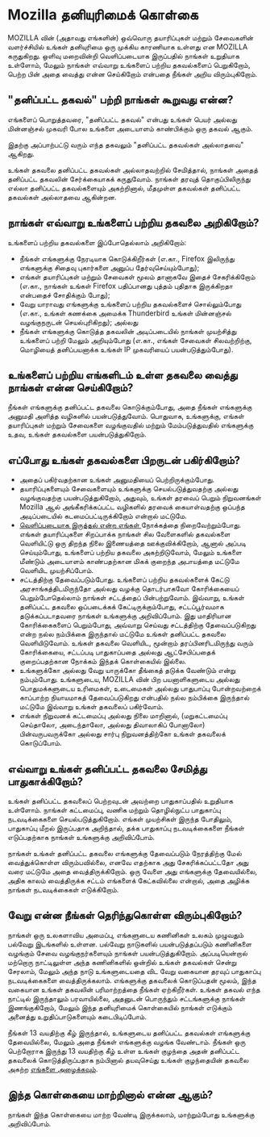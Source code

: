 # Mozilla தனியுரிமைக் கொள்கை

MOZILLA வின் (அதாவது எங்களின்) ஒவ்வொரு தயாரிப்புகள் மற்றும் சேவைகளின் வளர்ச்சியில் உங்கள் தனியுரிமை ஒரு முக்கிய காரணியாக உள்ளது என MOZILLA கருதுகிறது. ஒளிவு மறைவின்றி வெளிப்படையாக இருப்பதில் நாங்கள் உறுதியாக உள்ளோம், மேலும் நாங்கள் எவ்வாறு உங்களைப் பற்றிய தகவல்களைப் பெறுகிறோம், பெற்ற பின் அதை வைத்து என்ன செய்கிறோம் என்பதை நீங்கள் அறிய விரும்புகிறோம்.

## "தனிப்பட்ட தகவல்" பற்றி நாங்கள் கூறுவது என்ன?

எங்களைப் பொறுத்தவரை, "தனிப்பட்ட தகவல்" என்பது உங்கள் பெயர் அல்லது மின்னஞ்சல் முகவரி போல உங்களை அடையாளம் காண்பிக்கும் ஒரு தகவல் ஆகும்.

இதற்கு அப்பாற்பட்டு வரும் எந்த தகவலும் "தனிப்பட்ட தகவல்கள் அல்லாதவை" ஆகிறது.

உங்கள் தகவலை தனிப்பட்ட தகவல்கள் அல்லாதவற்றில் சேமித்தால், நாங்கள் அதைத் தனிப்பட்ட தகவலின் சேர்க்கையாகக் கருதுவோம். நாங்கள் தரவுத் தொகுப்பிலிருந்து எல்லா தனிப்பட்ட தகவல்களையும் அகற்றினால், மீதமுள்ள தகவல்கள் தனிப்பட்ட தகவல்கள் அல்லாதவை ஆகின்றன.

## நாங்கள் எவ்வாறு உங்களைப் பற்றிய தகவலை அறிகிறோம்?

உங்களைப் பற்றிய தகவல்களை இப்போதெல்லாம் அறிகிறோம்:

* நீங்கள் எங்களுக்கு நேரடியாக கொடுக்கிறீர்கள் (எ.கா., Firefox இலிருந்து எங்களுக்கு சிதைவு புகார்களை அனுப்ப தேர்வுசெய்யும்போது);
* எங்கள் தயாரிப்புகள் மற்றும் சேவைகள் மூலம் தானாகவே இதைச் சேகரிக்கிறோம் (எ.கா., நாங்கள் உங்கள் Firefox பதிப்பானது புத்தம் புதிதாக இருக்கிறதா என்பதைச் சோதிக்கும் போது);
* வேறு யாராவது எங்களுக்கு உங்களைப் பற்றிய தகவல்களைச் சொல்லும்போது (எ.கா., உங்கள் கணக்கை அமைக்க Thunderbird உங்கள் மின்னஞ்சல் வழங்குநருடன் செயல்புரிகிறது); அல்லது
* நீங்கள் எங்களுக்கு கொடுத்த தகவலின் அடிப்படையில் நாங்கள் முயற்சித்து உங்களைப் பற்றி மேலும் அறியும்போது (எ.கா., எங்கள் சேவைகள் சிலவற்றிற்கு, மொழியைத் தனிப்பயனாக்க உங்கள் IP முகவரியைப் பயன்படுத்தும்போது).

## உங்களைப் பற்றிய எங்களிடம் உள்ள தகவலை வைத்து நாங்கள் என்ன செய்கிறோம்?

நீங்கள் எங்களுக்கு தனிப்பட்ட தகவலை கொடுக்கும்போது, அதை நீங்கள் எங்களுக்கு அனுமதி அளித்த வழிகளில் பயன்படுத்துவோம். பொதுவாக, உங்களுக்கு, எங்கள் தயாரிப்புகள் மற்றும் சேவைகளை வழங்குவதில் மற்றும் மேம்படுத்துவதில் எங்களுக்கு உதவ, உங்கள் தகவல்களை பயன்படுத்துகிறோம்.

## எப்போது உங்கள் தகவல்களை பிறருடன் பகிர்கிறோம்?

* அதைப் பகிர்வதற்கான உங்கள் அனுமதியைப் பெற்றிருக்கும்போது.
* தயாரிப்புகளையும் சேவைகளையும் உங்களுக்கு செயல்படுத்துவதற்கு அல்லது வழங்குவதற்கு பயன்படுத்துகிறோம், அதுவும், உங்கள் தரவைப் பெறும் நிறுவனங்கள் Mozilla ஆல் அங்கீகரிக்கப்பட்ட வழிகளில் தரவைக் கையாள்வதற்கு ஒப்பந்த அடிப்படையில் கடமைப்பட்டிருக்கிறோம் என்றால் மட்டுமே.
* [வெளிப்படையாக இருத்தல் என்ற எங்கள் ](https://www.mozilla.org/about/manifesto.html)நோக்கத்தை நிறைவேற்றும்போது. எங்கள் தயாரிப்புகளை சிறப்பாக்க நாங்கள் சில வேளைகளில் தகவல்களை வெளியிட்டு ஒரு திறந்த நிலை இணையத்தை ஊக்குவிக்கிறோம், ஆனால் அப்படி செய்யும்போது, உங்களைப் பற்றிய தகவலை அகற்றிடுவோம், மேலும் உங்களை மீண்டும் அடையாளம் காண்பதற்கான மிகக் குறைந்த அபாயத்தை மட்டுமே வெளியிட முயற்சிப்போம்.
* சட்டத்திற்கு தேவைப்படும்போது. உங்களைப் பற்றிய தகவல்களைக் கேட்டு அரசாங்கத்திடமிருந்தோ அல்லது வழக்கு தொடர்பாகவோ கோரிக்கையைப் பெறும்போதெல்லாம் நாங்கள் சட்டத்தைப் பின்பற்றுவோம். இவ்வாறு, உங்கள் தனிப்பட்ட தகவலை ஒப்படைக்கக் கேட்டிருக்கும்போது, சட்டப்பூர்வமாக தடுக்கப்படாதவரை நாங்கள் உங்களுக்கு அறிவிப்போம். இது மாதிரியான கோரிக்கைகளைப் பெறும்போது, அவ்வாறு செய்வது சட்டத்திற்கு தேவைப்படுகிறது என்ற நல்ல நம்பிக்கை இருந்தால் மட்டுமே உங்கள் தனிப்பட்ட தகவலை வெளியிடுவோம். உங்கள் தகவலை வெளியிட, மூன்றாம் தரப்பினரிடமிருந்து வரும் கோரிக்கையை, சட்டப்படி பாதுகாப்பதை அல்லது ஆட்சேபிப்பதைக் குறைப்பதற்கான நோக்கம் இந்தக் கொள்கையில் இல்லை.
* உங்களுக்கோ அல்லது வேறு யாருக்கோ தீங்கைத் தடுக்க வேண்டும் என்று நம்பும்போது. உங்களுடைய, MOZILLA வின் பிற பயனாளிகளுடைய அல்லது பொதுமக்களுடைய உரிமைகள், உடைமைகள் அல்லது பாதுபாப்பு போன்றவற்றைக் காப்பாற்ற நியாயமாகத் தேவைப்படுகிறது என்பதில் நல்ல நம்பிக்கை இருந்தால் மட்டுமே இவ்வாறு உங்கள் தகவலைப் பகிர்வோம்.
* எங்கள் நிறுவனக் கட்டமைப்பு அல்லது நிலை மாறினால், (மறுகட்டமைப்பு செய்தாலோ, அடைந்தாலோ, அல்லது திவாலாகிப் போனாலோ) பின்வருபவருக்கோ அல்லது சார்பு நிறுவனத்திற்கோ உங்கள் தகவலைக் கொடுப்போம்.

## எவ்வாறு உங்கள் தனிப்பட்ட தகவலை சேமித்து பாதுகாக்கிறோம்?

உங்கள் தனிப்பட்ட தகவலைப் பெற்றவுடன் அவற்றை பாதுகாப்பதில் உறுதியாக உள்ளோம். நாங்கள் கட்டமைப்பு, வணிக மற்றும் தொழில்நுட்ப பாதுகாப்பு நடவடிக்கைகளை செயல்படுத்துகிறோம். எங்கள் முயற்சிகள் இருந்த போதிலும், பாதுகாப்பு மீறல் இருப்பதாக அறிந்தால், தக்க பாதுகாப்பு நடவடிக்கைகளை நீங்கள் எடுப்பதற்காக நாங்கள் உங்களுக்கு அறிவிப்போம்.

நாங்கள் உங்கள் தனிப்பட்ட தகவலை எங்களுக்கு தேவைப்படும் நேரத்திற்கு மேல் வைத்துக்கொள்ள விரும்பவில்லை, எனவே எதற்காக அது சேகரிக்கப்பட்டதோ அது வரை மட்டுமே அதை வைத்திருக்கிறோம். ஒரு வேளை அது எங்களுக்கு தேவையில்லை, அதிக காலம் வைத்திருக்க சட்டம் எங்களைக் கேட்கவில்லை என்றால், அதை அழிக்க நாங்கள் நடவடிக்கைகள் எடுக்கிறோம்.

## வேறு என்ன நீங்கள் தெரிந்துகொள்ள விரும்புகிறோம்?

நாங்கள் ஒரு உலகளாவிய அமைப்பு, எங்களுடைய கணினிகள் உலகம் முழுவதும் பல்வேறு இடங்களில் உள்ளன. பல்வேறு நாடுகளில் பயன்படுத்தப்படும் கணினிகளை வழங்கும் சேவை வழங்குநர்களையும் நாங்கள் பயன்படுத்துகிறோம். அப்படியென்றால் மற்றொரு நாட்டிலுள்ள அந்த கணினிகளில் ஒன்றில் உங்கள் தகவல்கள் சென்று சேரலாம், மேலும் அந்த நாடு உங்களுடையதை விட வேறு வகையான தரவுப் பாதுகாப்பு நடவடிக்கைகளை வைத்திருக்கலாம். எங்களுக்கு தகவலைக் கொடுப்பதன் மூலம், இந்த வகையான உங்கள் தகவலின் பரிமாற்றத்தை நீங்கள் ஏற்கிறீர்கள். உங்கள் தகவல் எந்த நாட்டில் இருந்தாலும் பரவாயில்லை, அதனுடன் பொருந்தும் சட்டங்களுக்கு நாங்கள் இணங்குகிறோம், மேலும் இந்த தனியுரிமைக் கொள்கையில் நாங்கள் எடுக்கும் அனைத்து உறுதிப்பாடுகளையும் கடைபிடிப்போம்.

நீங்கள் 13 வயதிற்கு கீழ் இருந்தால், உங்களுடைய தனிப்பட்ட தகவல்கள் எங்களுக்கு தேவையில்லை, மேலும் அதை நீங்கள் எங்களுக்கு வழங்க வேண்டாம். நீங்கள் ஒரு பெற்றோராக இருந்து 13 வயதிற்கு கீழ் உள்ள உங்கள் குழந்தை அதன் தனிப்பட்ட தகவலைக் கொடுத்திருப்பதாக நம்பினால் தயவுசெய்து உங்கள் குழந்தையின் தகவலை அகற்ற [எங்களை அழைக்கவும்](https://www.mozilla.org/privacy/policies/firefox-os/).

## இந்த கொள்கையை மாற்றினால் என்ன ஆகும்?

நாங்கள் இந்த கொள்கையை மாற்ற வேண்டி இருக்கலாம், மாற்றும்போது உங்களுக்கு அறிவிப்போம்.
